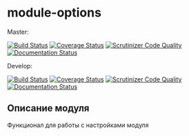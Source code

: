 # module-options


Master:

[![Build Status](https://travis-ci.org/nnx-company/module-options.svg?branch=master)](https://travis-ci.org/nnx-company/module-options)
[![Coverage Status](https://coveralls.io/repos/github/nnx-company/module-options/badge.svg?branch=master)](https://coveralls.io/github/nnx-company/module-options?branch=master)
[![Scrutinizer Code Quality](https://scrutinizer-ci.com/g/nnx-company/module-options/badges/quality-score.png?b=master)](https://scrutinizer-ci.com/g/nnx-company/module-options/?branch=master)
[![Documentation Status](https://readthedocs.org/projects/module-options/badge/?version=master)](http://module-options.readthedocs.org/ru/latest/?badge=master)


Develop:

[![Build Status](https://travis-ci.org/nnx-company/module-options.svg?branch=dev)](https://travis-ci.org/nnx-company/module-options)
[![Coverage Status](https://coveralls.io/repos/github/nnx-company/module-options/badge.svg?branch=dev)](https://coveralls.io/github/nnx-company/module-options?branch=dev)
[![Scrutinizer Code Quality](https://scrutinizer-ci.com/g/nnx-company/module-options/badges/quality-score.png?b=dev)](https://scrutinizer-ci.com/g/nnx-company/module-options/?branch=dev)
[![Documentation Status](https://readthedocs.org/projects/module-options/badge/?version=dev)](http://module-options.readthedocs.org/ru/latest/?badge=dev)


## Описание модуля

Функционал для работы с настройками модуля